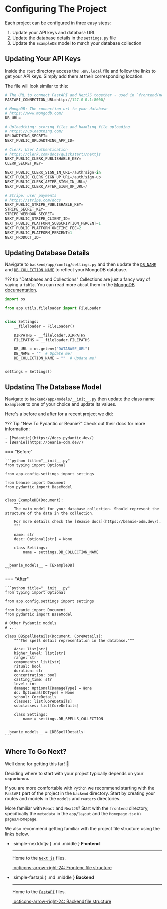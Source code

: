 # Configuring The Project

Each project can be configured in three easy steps:

1. Update your API keys and database URL
2. Update the database details in the `settings.py` file
3. Update the `ExampleDB` model to match your database collection

## Updating Your API Keys

Inside the `root` directory access the `.env.local` file and follow the links to get your API keys. Simply add them at their corresponding location.

The file will look similar to this:

```python title=".env.local"
# The URL to connect FastAPI and NextJS together - used in `frontend/next.config.mjs`
FASTAPI_CONNECTION_URL=http://127.0.0.1:8000/

# MongoDB: The connection url to your database
# https://www.mongodb.com/
DB_URL=

# Uploadthing: storing files and handling file uploading
# https://uploadthing.com/
UPLOADTHING_SECRET=
NEXT_PUBLIC_UPLOADTHING_APP_ID=

# Clerk: User Authentication
# https://clerk.com/docs/quickstarts/nextjs
NEXT_PUBLIC_CLERK_PUBLISHABLE_KEY=
CLERK_SECRET_KEY=

NEXT_PUBLIC_CLERK_SIGN_IN_URL=/auth/sign-in
NEXT_PUBLIC_CLERK_SIGN_UP_URL=/auth/sign-up
NEXT_PUBLIC_CLERK_AFTER_SIGN_IN_URL=/
NEXT_PUBLIC_CLERK_AFTER_SIGN_UP_URL=/

# Stripe: user payments
# https://stripe.com/docs
NEXT_PUBLIC_STRIPE_PUBLISHABLE_KEY=
STRIPE_SECRET_KEY=
STRIPE_WEBHOOK_SECRET=
NEXT_PUBLIC_STRIPE_CLIENT_ID=
NEXT_PUBLIC_PLATFORM_SUBSCRIPTION_PERCENT=1
NEXT_PUBLIC_PLATFORM_ONETIME_FEE=2
NEXT_PUBLIC_PLATFORM_PERCENT=1
NEXT_PRODUCT_ID=
```

## Updating Database Details

Navigate to `backend/app/config/settings.py` and then update the [`DB_NAME`](#updating-database-details) and [`DB_COLLECTION_NAME`](#updating-database-details) to reflect your MongoDB database.

??? tip "Databases and Collections"
    Collections are just a fancy way of saying a `table`. You can read more about them in the [MongoDB documentation](https://www.mongodb.com/docs/manual/core/databases-and-collections/).

```python title="config/settings.py" hl_lines="13-14"
import os

from app.utils.fileloader import FileLoader


class Settings:
    __fileloader = FileLoader()

    DIRPATHS = __fileloader.DIRPATHS
    FILEPATHS = __fileloader.FILEPATHS

    DB_URL = os.getenv("DATABASE_URL")
    DB_NAME = ""  # Update me!
    DB_COLLECTION_NAME = ""  # Update me!


settings = Settings()
```

## Updating The Database Model

Navigate to `backend/app/models/__init__.py` then update the class name `ExampleDB` to one of your choice and update its values.

Here's a before and after for a recent project we did:

??? Tip "New To Pydantic or Beanie?"
    Check out their docs for more information:
    
    - [Pydantic](https://docs.pydantic.dev/)
    - [Beanie](https://beanie-odm.dev/)

=== "Before"

    ```python title="__init__.py"
    from typing import Optional

    from app.config.settings import settings

    from beanie import Document
    from pydantic import BaseModel


    class ExampleDB(Document):
        """
        The main model for your database collection. Should represent the structure of the data in the collection.

        For more details check the [Beanie docs](https://beanie-odm.dev/).
        """

        name: str
        desc: Optional[str] = None

        class Settings:
            name = settings.DB_COLLECTION_NAME


    __beanie_models__ = [ExampleDB]
    ```

=== "After"

    ```python title="__init__.py"
    from typing import Optional

    from app.config.settings import settings

    from beanie import Document
    from pydantic import BaseModel

    # Other Pydantic models
    # ...

    class DBSpellDetails(Document, CoreDetails):
        """The spell detail representation in the database."""

        desc: list[str]
        higher_level: list[str]
        range: str
        components: list[str]
        ritual: bool
        duration: str
        concentration: bool
        casting_time: str
        level: int
        damage: Optional[DamageType] = None
        dc: Optional[DCType] = None
        school: CoreDetails
        classes: list[CoreDetails]
        subclasses: list[CoreDetails]

        class Settings:
            name = settings.DB_SPELLS_COLLECTION


    __beanie_models__ = [DBSpellDetails]
    ```

## Where To Go Next?

Well done for getting this far! :clap:

Deciding where to start with your project typically depends on your experience.

If you are more comfortable with `Python` we recommend starting with the `FastAPI` part of the project in the `backend` directory. Start by creating your routes and models in the `models` and `routers` directories.

More familiar with `React` and `NextJS`? Start with the `frontend` directory, specifically the `metadata` in the `app/layout` and the `Homepage.tsx` in `pages/Homepage`.

We also recommend getting familiar with the project file structure using the links below.

<div class="grid cards" markdown>

-   :simple-nextdotjs:{ .md .middle } __Frontend__

    ---

    Home to the [`Next.js`](#installation) files.

    [:octicons-arrow-right-24: Frontend file structure](../file-structure/frontend.md)

-   :simple-fastapi:{ .md .middle } __Backend__

    ---

    Home to the [`FastAPI`](#installation) files.

    [:octicons-arrow-right-24: Backend file structure](../file-structure/backend.md)

</div>
